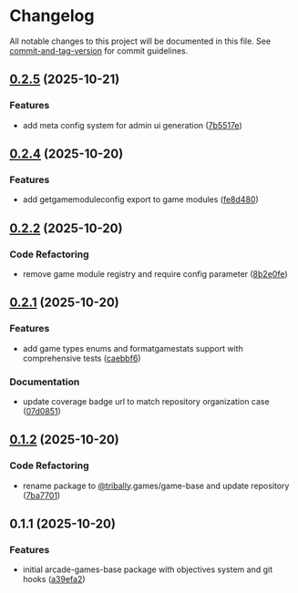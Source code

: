 # Changelog

All notable changes to this project will be documented in this file. See [commit-and-tag-version](https://github.com/absolute-version/commit-and-tag-version) for commit guidelines.

## [0.2.5](https://github.com/tribally-games/game-base/compare/v0.2.4...v0.2.5) (2025-10-21)


### Features

* add meta config system for admin ui generation ([7b5517e](https://github.com/tribally-games/game-base/commit/7b5517eb6a71ab71ab45affd8dadae0713f896fb))

## [0.2.4](https://github.com/tribally-games/game-base/compare/v0.2.2...v0.2.4) (2025-10-20)


### Features

* add getgamemoduleconfig export to game modules ([fe8d480](https://github.com/tribally-games/game-base/commit/fe8d4802e07e3e9f3554dcf5f4cda4af532cb1e7))

## [0.2.2](https://github.com/tribally-games/game-base/compare/v0.2.1...v0.2.2) (2025-10-20)


### Code Refactoring

* remove game module registry and require config parameter ([8b2e0fe](https://github.com/tribally-games/game-base/commit/8b2e0fe08a316d427c188b3924e3a9c1c3c2c1cd))

## [0.2.1](https://github.com/tribally-games/game-base/compare/v0.1.2...v0.2.1) (2025-10-20)


### Features

* add game types enums and formatgamestats support with comprehensive tests ([caebbf6](https://github.com/tribally-games/game-base/commit/caebbf625d699070a1d0ad80e574facf8ea80378))


### Documentation

* update coverage badge url to match repository organization case ([07d0851](https://github.com/tribally-games/game-base/commit/07d0851732c2efd4f59333002e15abdf3d1660ea))

## [0.1.2](https://github.com/tribally-games/game-base/compare/v0.1.1...v0.1.2) (2025-10-20)


### Code Refactoring

* rename package to [@tribally](https://github.com/tribally).games/game-base and update repository ([7ba7701](https://github.com/tribally-games/game-base/commit/7ba7701f0f6ddd64fce0c1eea719cb0340a0b08f))

## 0.1.1 (2025-10-20)


### Features

* initial arcade-games-base package with objectives system and git hooks ([a39efa2](https://github.com/tribally-games/game-base/commit/a39efa2f6d2b2588f2e533962cd35495e902a930))

